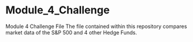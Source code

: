 # Module_4_Challenge
Module 4 Challenge File
The file contained within this repository compares market data of the S&P 500 and 4 other Hedge Funds. 
